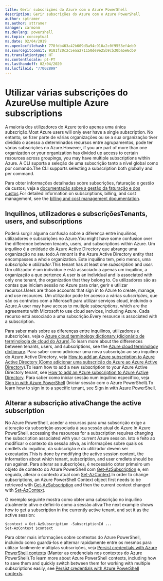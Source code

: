 ```yaml
---
title: Gerir subscrições do Azure com o Azure PowerShell
description: Gerir subscrições do Azure com o Azure PowerShell
author: sptramer
ms.author: sttramer
manager: carmonm
ms.devlang: powershell
ms.topic: conceptual
ms.date: 02/04/2019
ms.openlocfilehash: 778fdb463a42b609d3a94c910a2c0f9553ef4eb9
ms.sourcegitcommit: 9181f20c2c5eaa271150de9e25b9cb30ba5e6cb0
ms.translationtype: HT
ms.contentlocale: pt-PT
ms.lasthandoff: 02/04/2020
ms.locfileid: "77002899"
---
```

# <a name="use-multiple-azure-subscriptions"></a><span data-ttu-id="ded36-103">Utilizar várias subscrições do Azure</span><span class="sxs-lookup"><span data-stu-id="ded36-103">Use multiple Azure subscriptions</span></span>

<span data-ttu-id="ded36-104">A maioria dos utilizadores do Azure terão apenas uma única subscrição.</span><span class="sxs-lookup"><span data-stu-id="ded36-104">Most Azure users will only ever have a single subscription.</span></span> <span data-ttu-id="ded36-105">No entanto, se fizer parte de várias organizações ou se a sua organização tiver dividido o acesso a determinados recursos entre agrupamentos, pode ter várias subscrições no Azure.</span><span class="sxs-lookup"><span data-stu-id="ded36-105">However, if you are part of more than one organization or your organization has divided up access to certain resources across groupings, you may have multiple subscriptions within Azure.</span></span> <span data-ttu-id="ded36-106">A CLI suporta a seleção de uma subscrição tanto a nível global como por comando.</span><span class="sxs-lookup"><span data-stu-id="ded36-106">The CLI supports selecting a subscription both globally and per command.</span></span>

<span data-ttu-id="ded36-107">Para obter informações detalhadas sobre subscrições, faturação e gestão de custos, veja a [documentação sobre a gestão da faturação e dos custos](/azure/billing/).</span><span class="sxs-lookup"><span data-stu-id="ded36-107">For detailed information on subscriptions, billing, and cost management, see the [billing and cost management documentation](/azure/billing/).</span></span>

## <a name="tenants-users-and-subscriptions"></a><span data-ttu-id="ded36-108">Inquilinos, utilizadores e subscrições</span><span class="sxs-lookup"><span data-stu-id="ded36-108">Tenants, users, and subscriptions</span></span>

<span data-ttu-id="ded36-109">Poderá surgir alguma confusão sobre a diferença entre inquilinos, utilizadores e subscrições no Azure.</span><span class="sxs-lookup"><span data-stu-id="ded36-109">You might have some confusion over the difference between tenants, users, and subscriptions within Azure.</span></span> <span data-ttu-id="ded36-110">Um _inquilino_ é a entidade do Azure Active Directory que abrange uma organização no seu todo.</span><span class="sxs-lookup"><span data-stu-id="ded36-110">A _tenant_ is the Azure Active Directory entity that encompasses a whole organization.</span></span> <span data-ttu-id="ded36-111">Este inquilino tem, pelo menos, uma _subscrição_ e _utilizador_.</span><span class="sxs-lookup"><span data-stu-id="ded36-111">This tenant has at least one _subscription_ and _user_.</span></span> <span data-ttu-id="ded36-112">Um utilizador é um indivíduo e está associado a apenas um inquilino, a organização a que pertence.</span><span class="sxs-lookup"><span data-stu-id="ded36-112">A user is an individual and is associated with only one tenant, the organization that they belong to.</span></span> <span data-ttu-id="ded36-113">Os utilizadores são as contas que iniciam sessão no Azure para criar, gerir e utilizar recursos.</span><span class="sxs-lookup"><span data-stu-id="ded36-113">Users are those accounts that sign in to Azure to create, manage, and use resources.</span></span>
<span data-ttu-id="ded36-114">Um utilizador pode ter acesso a várias _subscrições_, que são os contratos com a Microsoft para utilizar serviços cloud, incluindo o Azure.</span><span class="sxs-lookup"><span data-stu-id="ded36-114">A user may have access to multiple _subscriptions_, which are the agreements with Microsoft to use cloud services, including Azure.</span></span> <span data-ttu-id="ded36-115">Cada recurso está associado a uma subscrição.</span><span class="sxs-lookup"><span data-stu-id="ded36-115">Every resource is associated with a subscription.</span></span>

<span data-ttu-id="ded36-116">Para saber mais sobre as diferenças entre inquilinos, utilizadores e subscrições, veja o [Azure cloud terminology dictionary (dicionário de terminologia de cloud do Azure)](/azure/azure-glossary-cloud-terminology).</span><span class="sxs-lookup"><span data-stu-id="ded36-116">To learn more about the differences between tenants, users, and subscriptions, see the [Azure cloud terminology dictionary](/azure/azure-glossary-cloud-terminology).</span></span>  <span data-ttu-id="ded36-117">Para saber como adicionar uma nova subscrição ao seu inquilino do Azure Active Directory, veja [How to add an Azure subscription to Azure Active Directory (Como adicionar uma subscrição do Azure ao Azure Active Directory)](/azure/active-directory/active-directory-how-subscriptions-associated-directory).</span><span class="sxs-lookup"><span data-stu-id="ded36-117">To learn how to add a new subscription to your Azure Active Directory tenant, see [How to add an Azure subscription to Azure Active Directory](/azure/active-directory/active-directory-how-subscriptions-associated-directory).</span></span>
<span data-ttu-id="ded36-118">Para saber como iniciar sessão num inquilino específico, veja [Sign in with Azure PowerShell](/powershell/azure/authenticate-azureps) (Iniciar sessão com o Azure PowerShell).</span><span class="sxs-lookup"><span data-stu-id="ded36-118">To learn how to sign in to a specific tenant, see [Sign in with Azure PowerShell](/powershell/azure/authenticate-azureps).</span></span>

## <a name="change-the-active-subscription"></a><span data-ttu-id="ded36-119">Alterar a subscrição ativa</span><span class="sxs-lookup"><span data-stu-id="ded36-119">Change the active subscription</span></span>

<span data-ttu-id="ded36-120">No Azure PowerShell, aceder a recursos para uma subscrição exige a alteração da subscrição associada à sua sessão atual do Azure.</span><span class="sxs-lookup"><span data-stu-id="ded36-120">In Azure PowerShell, accessing the resources for a subscription requires changing the subscription associated with your current Azure session.</span></span>
<span data-ttu-id="ded36-121">Isto é feito ao modificar o contexto da sessão ativa, as informações sobre quais os cmdlets do inquilino, da subscrição e do utilizador devem ser executados.</span><span class="sxs-lookup"><span data-stu-id="ded36-121">This is done by modifying the active session context, the information about which tenant, subscription, and user cmdlets should be run against.</span></span>
<span data-ttu-id="ded36-122">Para alterar as subscrições, é necessário obter primeiro um objeto de contexto do Azure PowerShell com [Get-AzSubscription](/powershell/module/az.accounts/get-azsubscription) e, em seguida, alterar o contexto atual com [Set-AzContext](/powershell/module/az.accounts/set-azcontext).</span><span class="sxs-lookup"><span data-stu-id="ded36-122">In order to change subscriptions, an Azure PowerShell Context object first needs to be retrieved with [Get-AzSubscription](/powershell/module/az.accounts/get-azsubscription) and then the current context changed with [Set-AzContext](/powershell/module/az.accounts/set-azcontext).</span></span>

<span data-ttu-id="ded36-123">O exemplo seguinte mostra como obter uma subscrição no inquilino atualmente ativo e defini-lo como a sessão ativa:</span><span class="sxs-lookup"><span data-stu-id="ded36-123">The next example shows how to get a subscription in the currently active tenant, and set it as the active session:</span></span>

```powershell-interactive
$context = Get-AzSubscription -SubscriptionId ...
Set-AzContext $context
```

<span data-ttu-id="ded36-124">Para obter mais informações sobre contextos do Azure PowerShell, incluindo como guardá-los e alternar rapidamente entre os mesmos para utilizar facilmente múltiplas subscrições, veja [Persist credentials with Azure PowerShell contexts](context-persistence.md) (Manter as credenciais nos contextos do Azure PowerShell).</span><span class="sxs-lookup"><span data-stu-id="ded36-124">To learn more about Azure PowerShell contexts, including how to save them and quickly switch between them for working with multiple subscriptions easily, see [Persist credentials with Azure PowerShell contexts](context-persistence.md).</span></span>
